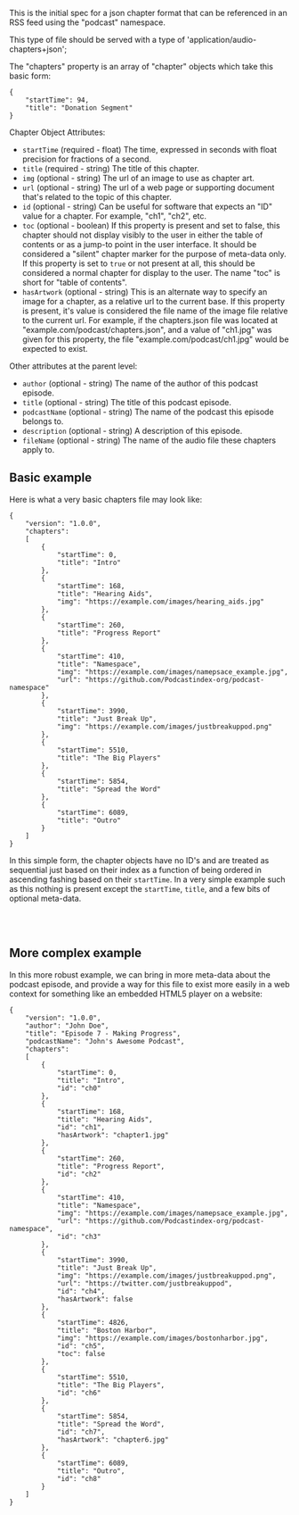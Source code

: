 This is the initial spec for a json chapter format that can be referenced in an RSS feed using the "podcast" namespace.

This type of file should be served with a type of 'application/audio-chapters+json';

The "chapters" property is an array of "chapter" objects which take this basic form:

```
{
    "startTime": 94,
    "title": "Donation Segment"
}
```

Chapter Object Attributes:

 - `startTime` (required - float) The time, expressed in seconds with float precision for fractions of a second.
 - `title` (required - string) The title of this chapter.
 - `img` (optional - string) The url of an image to use as chapter art.
 - `url` (optional - string) The url of a web page or supporting document that's related to the topic of this chapter.
 - `id` (optional - string) Can be useful for software that expects an "ID" value for a chapter.  For example, "ch1",
                            "ch2", etc.
 - `toc` (optional - boolean) If this property is present and set to false, this chapter should not display visibly to
                              the user in either the table of contents or as a jump-to point in the user interface.  It
                              should be considered a "silent" chapter marker for the purpose of meta-data only.  If this
                              property is set to `true` or not present at all, this should be considered a normal chapter
                              for display to the user.  The name "toc" is short for "table of contents".
 - `hasArtwork` (optional - string) This is an alternate way to specify an image for a chapter, as a relative url to the
                                    current base.  If this property is present, it's value is considered the file name of
                                    the image file relative to the current url.  For example, if the chapters.json file
                                    was located at "example.com/podcast/chapters.json", and a value of "ch1.jpg" was given
                                    for this property, the file "example.com/podcast/ch1.jpg" would be expected to exist.



Other attributes at the parent level:

 - `author` (optional - string) The name of the author of this podcast episode.
 - `title` (optional - string) The title of this podcast episode.
 - `podcastName` (optional - string) The name of the podcast this episode belongs to.
 - `description` (optional - string) A description of this episode.
 - `fileName` (optional - string) The name of the audio file these chapters apply to.


## Basic example

Here is what a very basic chapters file may look like:

```
{
    "version": "1.0.0",
    "chapters":
    [
        {
            "startTime": 0,
            "title": "Intro"
        },
        {
            "startTime": 168,
            "title": "Hearing Aids",
            "img": "https://example.com/images/hearing_aids.jpg"
        },
        {
            "startTime": 260,
            "title": "Progress Report"
        },
        {
            "startTime": 410,
            "title": "Namespace",
            "img": "https://example.com/images/namepsace_example.jpg",
            "url": "https://github.com/Podcastindex-org/podcast-namespace"
        },
        {
            "startTime": 3990,
            "title": "Just Break Up",
            "img": "https://example.com/images/justbreakuppod.png"
        },
        {
            "startTime": 5510,
            "title": "The Big Players"
        },
        {
            "startTime": 5854,
            "title": "Spread the Word"
        },
        {
            "startTime": 6089,
            "title": "Outro"
        }
    ]
}
```

In this simple form, the chapter objects have no ID's and are treated as sequential just based on their index as a function of being
ordered in ascending fashing based on their `startTime`.  In a very simple example such as this nothing is present except the `startTime`,
`title`, and a few bits of optional meta-data.

<br><br>

## More complex example

In this more robust example, we can bring in more meta-data about the podcast episode, and provide a way for this file to exist more easily in a web
context for something like an embedded HTML5 player on a website:

```
{
    "version": "1.0.0",
    "author": "John Doe",
    "title": "Episode 7 - Making Progress",
    "podcastName": "John's Awesome Podcast",
    "chapters":
    [
        {
            "startTime": 0,
            "title": "Intro",
            "id": "ch0"
        },
        {
            "startTime": 168,
            "title": "Hearing Aids",
            "id": "ch1",
            "hasArtwork": "chapter1.jpg"
        },
        {
            "startTime": 260,
            "title": "Progress Report",
            "id": "ch2"
        },
        {
            "startTime": 410,
            "title": "Namespace",
            "img": "https://example.com/images/namepsace_example.jpg",
            "url": "https://github.com/Podcastindex-org/podcast-namespace",
            "id": "ch3"
        },
        {
            "startTime": 3990,
            "title": "Just Break Up",
            "img": "https://example.com/images/justbreakuppod.png",
            "url": "https://twitter.com/justbreakuppod",
            "id": "ch4",
            "hasArtwork": false
        },
        {
            "startTime": 4826,
            "title": "Boston Harbor",
            "img": "https://example.com/images/bostonharbor.jpg",
            "id": "ch5",
            "toc": false
        },
        {
            "startTime": 5510,
            "title": "The Big Players",
            "id": "ch6"
        },
        {
            "startTime": 5854,
            "title": "Spread the Word",
            "id": "ch7",
            "hasArtwork": "chapter6.jpg"
        },
        {
            "startTime": 6089,
            "title": "Outro",
            "id": "ch8"
        }
    ]
}
```